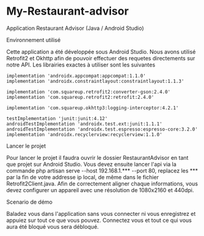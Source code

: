 # My-Restaurant-advisor

Application Restaurant Advisor (Java / Android Studio)

Environnement utilisé

Cette application a été développée sous Android Studio.
Nous avons utilisé Retrofit2 et Okhttp afin de pouvoir effectuer des requetes directements sur notre API.
Les librairies exactes à utiliser sont les suivantes

    implementation 'androidx.appcompat:appcompat:1.1.0'
    implementation 'androidx.constraintlayout:constraintlayout:1.1.3'

    implementation 'com.squareup.retrofit2:converter-gson:2.4.0'
    implementation 'com.squareup.retrofit2:retrofit:2.4.0'

    implementation 'com.squareup.okhttp3:logging-interceptor:4.2.1'

    testImplementation 'junit:junit:4.12'
    androidTestImplementation 'androidx.test.ext:junit:1.1.1'
    androidTestImplementation 'androidx.test.espresso:espresso-core:3.2.0'
    implementation 'androidx.recyclerview:recyclerview:1.1.0'

Lancer le projet

Pour lancer le projet il faudra ouvrir le dossier RestaurantAdvisor en tant que projet sur Android Studio.
Vous devez ensuite lancer l'api via la commande php artisan serve --host 192.168.1.*** --port 80, replacez les *** par la fin de votre addresse ip local, de même dans le fichier Retrofit2Client.java.
Afin de correctement aligner chaque informations, vous devez configurer un appareil avec une résolution de 1080x2160 et 440dpi.


Scenario de démo

Baladez vous dans l'application sans vous connecter ni vous enregistrez et appuiez sur tout ce que vous pouvez.
Connectez vous et tout ce qui vous aura été bloqué vous sera débloqué.
